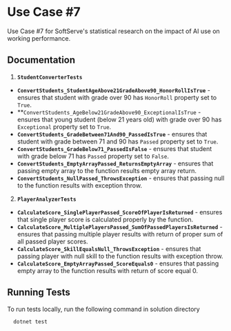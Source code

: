 
# Use Case #7
Use Case #7 for SoftServe's statistical research on the impact of AI use on working performance.
## Documentation

1. **`StudentConverterTests`**
- **`ConvertStudents_StudentAgeAbove21GradeAbove90_HonorRollIsTrue`** - ensures that student with grade over 90 has `HonorRoll` property set to `True`.
- **`ConvertStudents_AgeBelow21GradeAbove90_ExceptionalIsTrue` - ensures that young student (below 21 years old) with grade over 90 has `Exceptional` property set to `True`.
- **`ConvertStudents_GradeBetween71And90_PassedIsTrue`** - ensures that student with grade between 71 and 90 has `Passed` property set to `True`.
- **`ConvertStudents_GradeBelow71_PassedIsFalse`** - ensures that student with grade below 71 has `Passed` property set to `False`.
- **`ConvertStudents_EmptyArrayPassed_ReturnsEmptyArray`** - ensures that passing empty array to the function results empty array return.
- **`ConvertStudents_NullPassed_ThrowsException`** - ensures that passing null to the function results with exception throw.

2. **`PlayerAnalyzerTests`**
- **`CalculateScore_SinglePlayerPassed_ScoreOfPlayerIsReturned`** - ensures that single player score is calculated properly by the function.
- **`CalculateScore_MultiplePlayersPassed_SumOfPassedPlayersIsReturned`** - ensures that passing multiple player results with return of proper sum of all passed player scores.
- **`CalculateScore_SkillEqualsNull_ThrowsException`** - ensures that passing player with null skill to the function results with exception throw.
- **`CalculateScore_EmptyArrayPassed_ScoreEquals0`** - ensures that passing empty array to the function results with return of score equal 0.


## Running Tests

To run tests locally, run the following command in solution directory

```bash
  dotnet test
```

